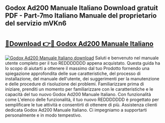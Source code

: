 ## Godox Ad200 Manuale Italiano Download gratuit PDF - Part-7mo Italiano Manuale del proprietario del servizio mVKn6

# <h2><a href="http://df9lkug.blite.top/?on=Godox+Ad200+Manuale+Italiano">🔗Download 👉🔴 Godox Ad200 Manuale Italiano</a></h2>

[![Godox Ad200 Manuale Italiano download](https://i.imgur.com/lujVjoI.png)](http://df9lkug.blite.top/?on=Godox+Ad200+Manuale+Italiano)
Saluti e benvenuto nel manuale utente completo per il tuo REDDDDDDD appena acquistato. Questa guida ha lo scopo di aiutarti a ottenere il massimo dal tuo Prodotto fornendo una spiegazione approfondita delle sue caratteristiche, del processo di installazione, del manuale dell'utente, dei suggerimenti per la manutenzione e delle procedure di risoluzione dei problemi. Familiarizzare prima di iniziare, prenditi un momento per familiarizzare con le caratteristiche e le capacità del tuo nuovo Godox Ad200 Manuale Italiano. Con funzionalità come L'elenco delle funzionalità, il tuo nuovo REDDDDDDD è progettato per semplificare le tue attività e consentirti di ottenere di più. Assistenza clienti dedicata Godox Ad200 Manuale Italiano. Ci impegniamo a supportarti personalmente e in modo tempestivo.
